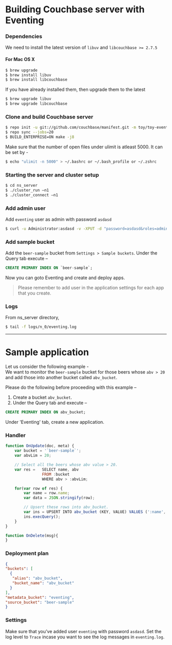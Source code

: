 # Building Couchbase server with Eventing
### Dependencies
We need to install the latest version of `libuv` and `libcouchbase >= 2.7.5`
#### For Mac OS X
```bash
$ brew upgrade
$ brew install libuv
$ brew install libcouchbase
```

If you have already installed them, then upgrade them to the latest
```bash
$ brew upgrade libuv
$ brew upgrade libcouchbase
```

### Clone and build Couchbase server
```bash
$ repo init -u git://github.com/couchbase/manifest.git -m toy/toy-eventing.xml -g all
$ repo sync --jobs=20
$ BUILD_ENTERPRISE=ON make -j8
```

Make sure that the number of open files under ulimit is atleast 5000.
It can be set by -
```bash
$ echo "ulimit -n 5000" > ~/.bashrc or ~/.bash_profile or ~/.zshrc
```

### Starting the server and cluster setup
```bash
$ cd ns_server
$ ./cluster_run –n1
$ ./cluster_connect –n1
```

### Add admin user
Add `eventing` user as admin with password `asdasd`
```bash
$ curl -u Administrator:asdasd -v -XPUT -d "password=asdasd&roles=admin" http://localhost:9000/settings/rbac/users/local/eventing
```

### Add sample bucket
Add the `beer-sample` bucket from `Settings > Sample buckets`.
Under the Query tab execute –
```sql
CREATE PRIMARY INDEX ON `beer-sample`;
```

Now you can goto Eventing and create and deploy apps.
>Please remember to add user in the application settings for each app that you create.

### Logs
From ns_server directory,
```bash
$ tail -f logs/n_0/eventing.log
```

---

# Sample application
Let us consider the following example -<br/>
We want to monitor the `beer-sample` bucket for those beers whose `abv > 20` and add those into another bucket called `abv_bucket`.

Please do the following before proceeding with this example –
1) Create a bucket `abv_bucket`.
2) Under the Query tab and execute –
```sql
CREATE PRIMARY INDEX ON abv_bucket;
```

Under 'Eventing' tab, create a new application.

### Handler
```javascript
function OnUpdate(doc, meta) {
    var bucket = '`beer-sample`';
    var abvLim = 20;

    // Select all the beers whose abv value > 20.
    var res =   SELECT name, abv
                FROM :bucket
                WHERE abv > :abvLim;

    for(var row of res) {
		var name = row.name;
		var data = JSON.stringify(row);

		// Upsert these rows into abv_bucket.
		var ins = UPSERT INTO abv_bucket (KEY, VALUE) VALUES (':name', :data);
		ins.execQuery();
	}
}

function OnDelete(msg){
}
```

### Deployment plan
```json
{
"buckets": [
  {
   "alias": "abv_bucket",
   "bucket_name": "abv_bucket"
  }
],
"metadata_bucket": "eventing",
"source_bucket": "beer-sample"
}
```

### Settings
Make sure that you’ve added user `eventing` with password `asdasd`.
Set the log level to `Trace` incase you want to see the log messages in `eventing.log`.